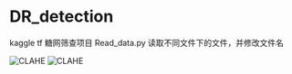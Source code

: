# DR_detection
kaggle tf
糖网筛查项目
Read_data.py 读取不同文件下的文件，并修改文件名

![CLAHE](https://github.com/wangzhongzhen/DR_detection/blob/master/show.jpg)
![CLAHE](https://github.com/wangzhongzhen/DR_detection/blob/master/show2.jpg)
